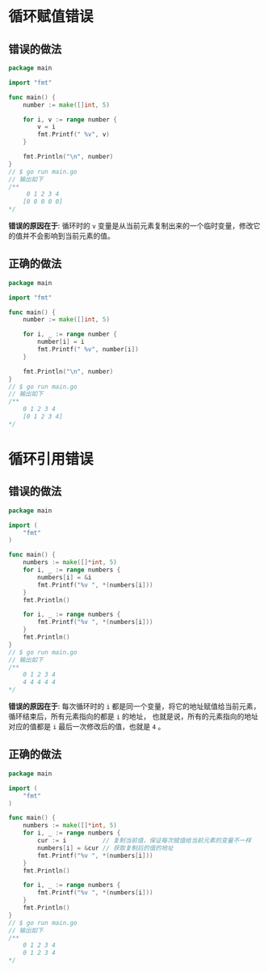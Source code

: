 # 循环赋值错误

## 错误的做法

```go
package main

import "fmt"

func main() {
	number := make([]int, 5)

	for i, v := range number {
		v = i
		fmt.Printf(" %v", v)
	}

	fmt.Println("\n", number)
}
// $ go run main.go
// 输出如下 
/**
     0 1 2 3 4
    [0 0 0 0 0]
*/
```

**错误的原因在于**: 循环时的 `v` 变量是从当前元素复制出来的一个临时变量，修改它的值并不会影响到当前元素的值。

## 正确的做法

```go
package main

import "fmt"

func main() {
	number := make([]int, 5)

	for i, _ := range number {
		number[i] = i
		fmt.Printf(" %v", number[i])
	}

	fmt.Println("\n", number)
}
// $ go run main.go
// 输出如下 
/**
    0 1 2 3 4
    [0 1 2 3 4]
*/
```

# 循环引用错误

## 错误的做法

```go
package main

import (
	"fmt"
)

func main() {
	numbers := make([]*int, 5)
	for i, _ := range numbers {
		numbers[i] = &i
		fmt.Printf("%v ", *(numbers[i]))
	}
	fmt.Println()

	for i, _ := range numbers {
		fmt.Printf("%v ", *(numbers[i]))
	}
	fmt.Println()
}
// $ go run main.go
// 输出如下 
/**
    0 1 2 3 4
    4 4 4 4 4
*/
```

**错误的原因在于**: 每次循环时的 `i` 都是同一个变量，将它的地址赋值给当前元素，循环结束后，所有元素指向的都是 `i` 的地址，
也就是说，所有的元素指向的地址对应的值都是 `i` 最后一次修改后的值，也就是 `4` 。

## 正确的做法

```go
package main

import (
	"fmt"
)

func main() {
	numbers := make([]*int, 5)
	for i, _ := range numbers {
		cur := i          // 复制当前值，保证每次赋值给当前元素的变量不一样
		numbers[i] = &cur // 获取复制后的值的地址
		fmt.Printf("%v ", *(numbers[i]))
	}
	fmt.Println()

	for i, _ := range numbers {
		fmt.Printf("%v ", *(numbers[i]))
	}
	fmt.Println()
}
// $ go run main.go
// 输出如下 
/**
    0 1 2 3 4
    0 1 2 3 4
*/
```


